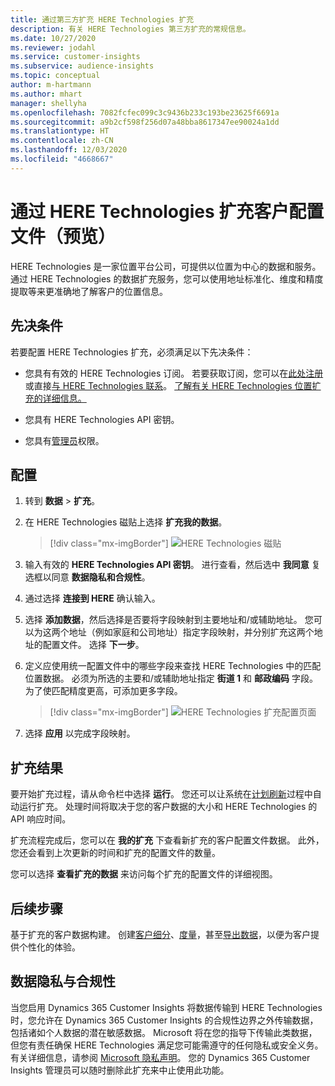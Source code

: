 ```yaml
---
title: 通过第三方扩充 HERE Technologies 扩充
description: 有关 HERE Technologies 第三方扩充的常规信息。
ms.date: 10/27/2020
ms.reviewer: jodahl
ms.service: customer-insights
ms.subservice: audience-insights
ms.topic: conceptual
author: m-hartmann
ms.author: mhart
manager: shellyha
ms.openlocfilehash: 7082fcfec099c3c9436b233c193be23625f6691a
ms.sourcegitcommit: a9b2cf598f256d07a48bba8617347ee90024a1dd
ms.translationtype: HT
ms.contentlocale: zh-CN
ms.lasthandoff: 12/03/2020
ms.locfileid: "4668667"
---
```

# <a name="enrichment-of-customer-profiles-with-here-technologies-preview"></a>通过 HERE Technologies 扩充客户配置文件（预览）

HERE Technologies 是一家位置平台公司，可提供以位置为中心的数据和服务。 通过 HERE Technologies 的数据扩充服务，您可以使用地址标准化、维度和精度提取等来更准确地了解客户的位置信息。

## <a name="prerequisites"></a>先决条件

若要配置 HERE Technologies 扩充，必须满足以下先决条件：

- 您具有有效的 HERE Technologies 订阅。 若要获取订阅，您可以在[此处注册](https://developer.here.com/sign-up?utm_medium=referral&utm_source=Microsoft-Dynamics-CI&create=Freemium-Basic)或直接[与 HERE Technologies 联系](https://developer.here.com/help?utm_medium=referral&utm_source=Microsoft-Dynamics-CI#how-can-we-help-you)。 [了解有关 HERE Technologies 位置扩充的详细信息。](https://developer.here.com/location-enrichment?cid=Dev-MicrosoftDynamics-DB-0-Dev-&utm_source=MicrosoftDynamics&utm_medium=referral&utm_campaign=Online_Dev_ReferralMicrosoft)

- 您具有 HERE Technologies API 密钥。

- 您具有[管理员](permissions.md#administrator)权限。

## <a name="configuration"></a>配置

1. 转到 **数据** > **扩充**。

1. 在 HERE Technologies 磁贴上选择 **扩充我的数据**。

   > [!div class="mx-imgBorder"]
   > ![HERE Technologies 磁贴](media/HERE-tile.png "HERE Technologies 磁贴")

1. 输入有效的 **HERE Technologies API 密钥**。 进行查看，然后选中 **我同意** 复选框以同意 **数据隐私和合规性**。 

1. 通过选择 **连接到 HERE** 确认输入。

1. 选择 **添加数据**，然后选择是否要将字段映射到主要地址和/或辅助地址。 您可以为这两个地址（例如家庭和公司地址）指定字段映射，并分别扩充这两个地址的配置文件。 选择 **下一步**。

1. 定义应使用统一配置文件中的哪些字段来查找 HERE Technologies 中的匹配位置数据。 必须为所选的主要和/或辅助地址指定 **街道 1** 和 **邮政编码** 字段。 为了使匹配精度更高，可添加更多字段。

   > [!div class="mx-imgBorder"]
   > ![HERE Technologies 扩充配置页面](media/enrichment-HERE-configuration.png "HERE Technologies 扩充配置页面")

1. 选择 **应用** 以完成字段映射。

## <a name="enrichment-results"></a>扩充结果

要开始扩充过程，请从命令栏中选择 **运行**。 您还可以让系统在[计划刷新](system.md#schedule-tab)过程中自动运行扩充。 处理时间将取决于您的客户数据的大小和 HERE Technologies 的 API 响应时间。

扩充流程完成后，您可以在 **我的扩充** 下查看新扩充的客户配置文件数据。 此外，您还会看到上次更新的时间和扩充的配置文件的数量。

您可以选择 **查看扩充的数据** 来访问每个扩充的配置文件的详细视图。

## <a name="next-steps"></a>后续步骤

基于扩充的客户数据构建。 创建[客户细分](segments.md)、[度量](measures.md)，甚至[导出数据](export-destinations.md)，以便为客户提供个性化的体验。

## <a name="data-privacy-and-compliance"></a>数据隐私与合规性

当您启用 Dynamics 365 Customer Insights 将数据传输到 HERE Technologies 时，您允许在 Dynamics 365 Customer Insights 的合规性边界之外传输数据，包括诸如个人数据的潜在敏感数据。 Microsoft 将在您的指导下传输此类数据，但您有责任确保 HERE Technologies 满足您可能需遵守的任何隐私或安全义务。 有关详细信息，请参阅 [Microsoft 隐私声明](https://go.microsoft.com/fwlink/?linkid=396732)。
您的 Dynamics 365 Customer Insights 管理员可以随时删除此扩充来中止使用此功能。
